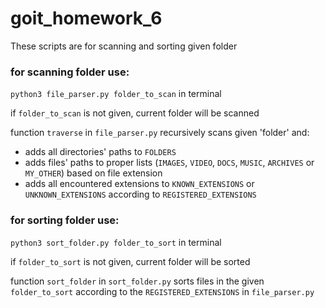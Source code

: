 # goit_homework_6

These scripts are for scanning and sorting given folder

### for scanning folder use:

`python3 file_parser.py folder_to_scan` in terminal

if `folder_to_scan` is not given, current folder will be scanned

function `traverse` in `file_parser.py` recursively scans given 'folder' and:
* adds all directories' paths to `FOLDERS`
* adds files' paths to proper lists (`IMAGES`, `VIDEO`, `DOCS`, `MUSIC`, `ARCHIVES` or `MY_OTHER`) based on file extension
* adds all encountered extensions to `KNOWN_EXTENSIONS` or `UNKNOWN_EXTENSIONS` according to `REGISTERED_EXTENSIONS`

### for sorting folder use:

`python3 sort_folder.py folder_to_sort` in terminal

if `folder_to_sort` is not given, current folder will be sorted

function `sort_folder` in `sort_folder.py` sorts files in the given `folder_to_sort` according to the `REGISTERED_EXTENSIONS` in `file_parser.py`
